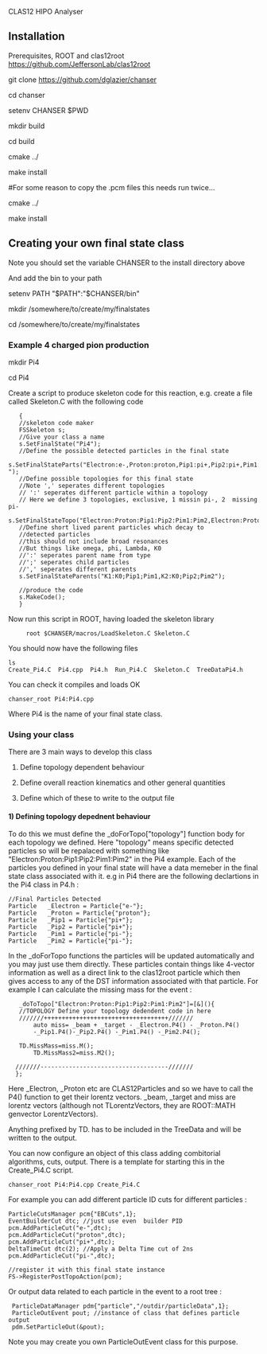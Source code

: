 CLAS12 HIPO Analyser

## Installation

Prerequisites, ROOT and clas12root https://github.com/JeffersonLab/clas12root

git clone https://github.com/dglazier/chanser

cd chanser

setenv CHANSER $PWD

mkdir build

cd build

cmake ../

make install

#For some reason to copy the .pcm files this needs run twice...

cmake ../

make install

## Creating your own final state class

Note you should set the variable CHANSER to the install directory above

And add the bin to your path

setenv PATH "$PATH":"$CHANSER/bin"

mkdir /somewhere/to/create/my/finalstates

cd  /somewhere/to/create/my/finalstates

### Example 4 charged pion production

mkdir Pi4

cd Pi4

Create a script to produce skeleton code for this reaction, e.g. create a file called Skeleton.C with the following code

       {
       //skeleton code maker
       FSSkeleton s;
       //Give your class a name
       s.SetFinalState("Pi4");
       //Define the possible detected particles in the final state
       s.SetFinalStateParts("Electron:e-,Proton:proton,Pip1:pi+,Pip2:pi+,Pim1:pi-,Pim2:pi-");
       //Define possible topologies for this final state
       //Note ',' seperates different topologies
       // ':' seperates different particle within a topology
       // Here we define 3 topologies, exclusive, 1 missin pi-, 2  missing pi-
       s.SetFinalStateTopo("Electron:Proton:Pip1:Pip2:Pim1:Pim2,Electron:Proton:Pip1:Pip2:Pim1,Electron:Proton:Pip1:Pim1");
       //Define short lived parent particles which decay to
       //detected particles
       //this should not include broad resonances
       //But things like omega, phi, Lambda, K0
       //':' seperates parent name from type
       //';' seperates child particles
       //',' seperates different parents
       s.SetFinalStateParents("K1:K0;Pip1;Pim1,K2:K0;Pip2;Pim2");

       //produce the code	
       s.MakeCode();
       }

Now run this script in ROOT, having loaded the skeleton library

    	 root $CHANSER/macros/LoadSkeleton.C Skeleton.C

You should now have the following files

    ls
    Create_Pi4.C  Pi4.cpp  Pi4.h  Run_Pi4.C  Skeleton.C  TreeDataPi4.h

You can check it compiles and loads OK

    chanser_root Pi4:Pi4.cpp

Where Pi4 is the name of your final state class.

### Using your class

There are 3 main ways to develop this class

1) Define topology dependent behaviour

2) Define overall reaction kinematics and other general quantities

3) Define which of these to write to the output file

#### 1) Defining topology depednent behaviour

To do this we must define the _doForTopo["topology"] function body for each topology we defined. Here "topology" means specific detected particles so will be repalaced with something like "Electron:Proton:Pip1:Pip2:Pim1:Pim2" in the Pi4 example. Each of the particles you defined in your final state will have a data memeber in the final state class associated with it. e.g in Pi4 there are the following declartions in the Pi4 class in P4.h :

    //Final Particles Detected
    Particle   _Electron = Particle{"e-"};
    Particle   _Proton = Particle{"proton"};
    Particle   _Pip1 = Particle{"pi+"};
    Particle   _Pip2 = Particle{"pi+"};
    Particle   _Pim1 = Particle{"pi-"};
    Particle   _Pim2 = Particle{"pi-"};
 
In the _doForTopo functions the particles will be updated automatically and you may just use them directly. These particles contain things like 4-vector information as well as a direct link to the clas12root particle which then gives access to any of the DST information associated with that particle. For example I can calculate the missing mass for the event :

       _doToTopo["Electron:Proton:Pip1:Pip2:Pim1:Pim2"]=[&](){
       //TOPOLOGY Define your topology dedendent code in here
       ///////+++++++++++++++++++++++++++++++++++///////
      	   auto miss= _beam + _target - _Electron.P4() - _Proton.P4()
      	   -_Pip1.P4()-_Pip2.P4() -_Pim1.P4() -_Pim2.P4();

	   TD.MissMass=miss.M();
      	   TD.MissMass2=miss.M2();
      
      ///////------------------------------------///////
      };

Here _Electron, _Proton etc are CLAS12Particles and so we have to call the P4() function to get their lorentz vectors. _beam, _target and miss are lorentz vectors (although not TLorentzVectors, they are ROOT::MATH genvector LorentzVectors).

Anything prefixed by  TD. has to be included in the TreeData and will be written to the output.

You can now configure an object of this class adding combitorial algorithms, cuts, output. There is a template for starting this in the Create_Pi4.C script.


    chanser_root Pi4:Pi4.cpp Create_Pi4.C

For example you can add different particle ID cuts for different particles :

    ParticleCutsManager pcm{"EBCuts",1};
    EventBuilderCut dtc; //just use even  builder PID
    pcm.AddParticleCut("e-",dtc);
    pcm.AddParticleCut("proton",dtc);
    pcm.AddParticleCut("pi+",dtc);
    DeltaTimeCut dtc(2); //Apply a Delta Time cut of 2ns
    pcm.AddParticleCut("pi-",dtc);

    //register it with this final state instance
    FS->RegisterPostTopoAction(pcm);

Or output data related to each particle in the event to a root tree :

     ParticleDataManager pdm{"particle","/outdir/particleData",1};
     ParticleOutEvent pout; //instance of class that defines particle output
     pdm.SetParticleOut(&pout);

Note you may create you own ParticleOutEvent class for this purpose.


